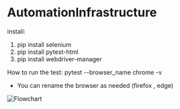 # AutomationInfrastructure
install:
1. pip install selenium
2. pip install pytest-html
3. pip install webdriver-manager

How to run the test:
pytest --browser_name chrome -v
* You can rename the browser as needed (firefox , edge)

![Flowchart](https://user-images.githubusercontent.com/62212244/121685467-a1b20300-cac8-11eb-9178-fe9f6b1fba79.png)
